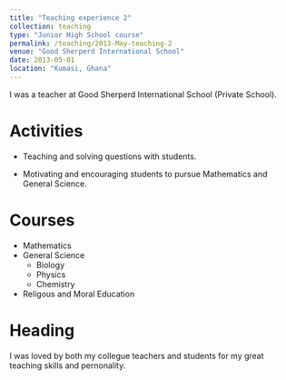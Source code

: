 ```yaml
---
title: "Teaching experience 2"
collection: teaching
type: "Junior High School course"
permalink: /teaching/2013-May-teaching-2
venue: "Good Sherperd International School"
date: 2013-05-01
location: "Kumasi, Ghana"
---
```


I was a teacher at Good Sherperd International School (Private School).

Activities
======
* Teaching and solving questions with students.


* Motivating and encouraging students to pursue Mathematics and General Science.

Courses
======
* Mathematics
* General Science
    * Biology
    * Physics
    * Chemistry
* Religous and Moral Education

Heading 
======
I was loved by both my collegue teachers and students for my great teaching skills and pernonality.
